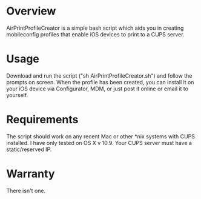 # Overview

AirPrintProfileCreator is a simple bash script which aids you in creating mobileconfig profiles that enable iOS devices to print to a CUPS server.

# Usage

Download and run the script ("sh AirPrintProfileCreator.sh") and follow the prompts on screen. When the profile has been created, you can install it on your iOS device via Configurator, MDM, or just post it online or email it to yourself.

# Requirements

The script should work on any recent Mac or other *nix systems with CUPS installed. I have only tested on OS X v 10.9. Your CUPS server must have a static/reserved IP.

# Warranty

There isn't one.
